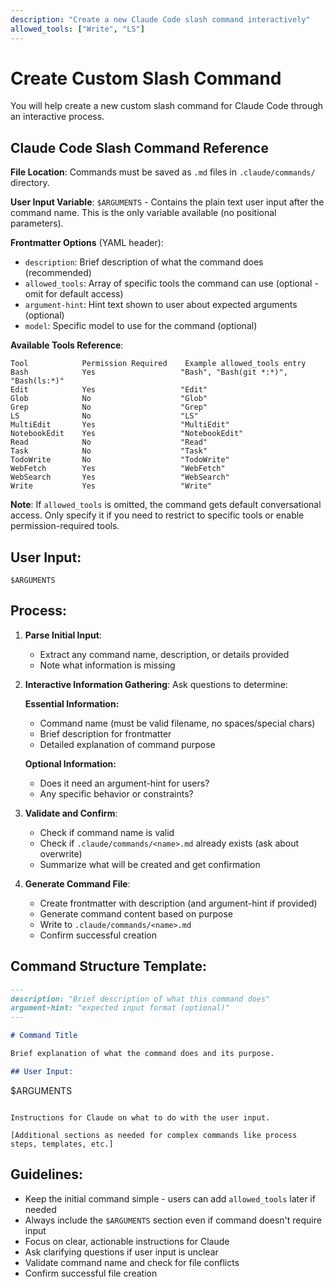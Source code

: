 ```yaml
---
description: "Create a new Claude Code slash command interactively"
allowed_tools: ["Write", "LS"]
---
```


# Create Custom Slash Command

You will help create a new custom slash command for Claude Code through an interactive process.

## Claude Code Slash Command Reference

**File Location**: Commands must be saved as `.md` files in `.claude/commands/` directory.

**User Input Variable**: `$ARGUMENTS` - Contains the plain text user input after the command name. This is the only variable available (no positional parameters).

**Frontmatter Options** (YAML header):
- `description`: Brief description of what the command does (recommended)
- `allowed_tools`: Array of specific tools the command can use (optional - omit for default access)
- `argument-hint`: Hint text shown to user about expected arguments (optional)
- `model`: Specific model to use for the command (optional)

**Available Tools Reference**:
```
Tool            Permission Required    Example allowed_tools entry
Bash            Yes                   "Bash", "Bash(git *:*)", "Bash(ls:*)"  
Edit            Yes                   "Edit"
Glob            No                    "Glob" 
Grep            No                    "Grep"
LS              No                    "LS"
MultiEdit       Yes                   "MultiEdit"
NotebookEdit    Yes                   "NotebookEdit" 
Read            No                    "Read"
Task            No                    "Task"
TodoWrite       No                    "TodoWrite"
WebFetch        Yes                   "WebFetch"
WebSearch       Yes                   "WebSearch"
Write           Yes                   "Write"
```

**Note**: If `allowed_tools` is omitted, the command gets default conversational access. Only specify it if you need to restrict to specific tools or enable permission-required tools.

## User Input:
```
$ARGUMENTS
```

## Process:

1. **Parse Initial Input**:
   - Extract any command name, description, or details provided
   - Note what information is missing

2. **Interactive Information Gathering**:
   Ask questions to determine:
   
   **Essential Information:**
   - Command name (must be valid filename, no spaces/special chars)
   - Brief description for frontmatter
   - Detailed explanation of command purpose
   
   **Optional Information:**
   - Does it need an argument-hint for users?
   - Any specific behavior or constraints?

3. **Validate and Confirm**:
   - Check if command name is valid
   - Check if `.claude/commands/<name>.md` already exists (ask about overwrite)
   - Summarize what will be created and get confirmation

4. **Generate Command File**:
   - Create frontmatter with description (and argument-hint if provided)
   - Generate command content based on purpose
   - Write to `.claude/commands/<name>.md`
   - Confirm successful creation

## Command Structure Template:

```markdown
---
description: "Brief description of what this command does"
argument-hint: "expected input format (optional)"
---

# Command Title

Brief explanation of what the command does and its purpose.

## User Input:
```
$ARGUMENTS
```

Instructions for Claude on what to do with the user input.

[Additional sections as needed for complex commands like process steps, templates, etc.]
```

## Guidelines:
- Keep the initial command simple - users can add `allowed_tools` later if needed
- Always include the `$ARGUMENTS` section even if command doesn't require input
- Focus on clear, actionable instructions for Claude
- Ask clarifying questions if user input is unclear
- Validate command name and check for file conflicts
- Confirm successful file creation